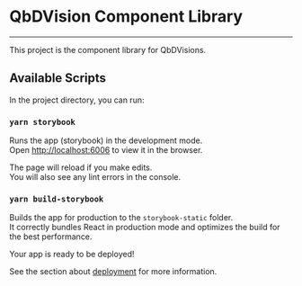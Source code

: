 # QbDVision Component Library

---

This project is the component library for QbDVisions.

## Available Scripts

In the project directory, you can run:

### `yarn storybook`

Runs the app (storybook) in the development mode.\
Open [http://localhost:6006](http://localhost:6006) to view it in the browser.

The page will reload if you make edits.\
You will also see any lint errors in the console.

### `yarn build-storybook`

Builds the app for production to the `storybook-static` folder.\
It correctly bundles React in production mode and optimizes the build for the best performance.

Your app is ready to be deployed!

See the section about [deployment](https://storybook.js.org/docs/react/sharing/publish-storybook) for more information.
